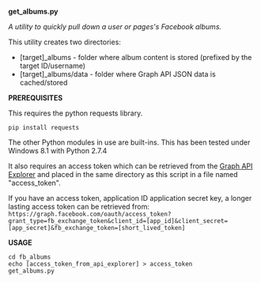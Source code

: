 **get_albums.py**

*A utility to quickly pull down a user or pages's Facebook albums.*

This utility creates two directories:
* [target]_albums - folder where album content is stored (prefixed by the target ID/username) 
* [target]_albums/data - folder where Graph API JSON data is cached/stored
 

**PREREQUISITES**

This requires the python requests library.

    pip install requests

The other Python modules in use are built-ins.  This has been tested under Windows 8.1 with Python 2.7.4

It also requires an access token which can be retrieved from the [Graph API Explorer](https://developers.facebook.com/tools/explorer) and placed in the same directory as this script in a file named "access_token".

If you have an access token, application ID application secret key, a longer lasting access token can be retrieved from:
`https://graph.facebook.com/oauth/access_token?grant_type=fb_exchange_token&client_id=[app_id]&client_secret=[app_secret]&fb_exchange_token=[short_lived_token]`

**USAGE**

    cd fb_albums
    echo [access_token_from_api_explorer] > access_token
    get_albums.py
